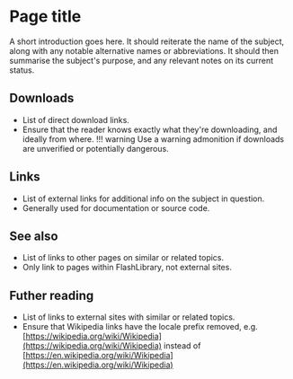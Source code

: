 # Page title

A short introduction goes here. It should reiterate the name of the subject, along with any notable alternative names or abbreviations. It should then summarise the subject's purpose, and any relevant notes on its current status.

## Downloads

- List of direct download links.
- Ensure that the reader knows exactly what they're downloading, and ideally from where.
!!! warning
    Use a warning admonition if downloads are unverified or potentially dangerous.

## Links

- List of external links for additional info on the subject in question.
- Generally used for documentation or source code.

## See also

- List of links to other pages on similar or related topics.
- Only link to pages within FlashLibrary, not external sites.

## Futher reading

- List of links to external sites with similar or related topics.
- Ensure that Wikipedia links have the locale prefix removed, e.g. [https://wikipedia.org/wiki/Wikipedia](https://wikipedia.org/wiki/Wikipedia) instead of [https://en.wikipedia.org/wiki/Wikipedia](https://en.wikipedia.org/wiki/Wikipedia)